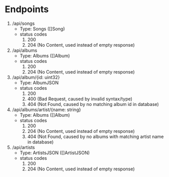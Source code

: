 # Endpoints

1. /api/songs
    * Type: Songs ([]Song)
    * status codes
        1. 200
        2. 204 (No Content, used instead of empty response)
2. /api/albums
    * Type: Albums ([]Album)
    * status codes
        1. 200
        2. 204 (No Content, used instead of empty response)
3. /api/album/{id: uint32}
    * Type: AlbumJSON
    * status codes
        1. 200
        2. 400 (Bad Request, caused by invalid syntax/type)
        3. 404 (Not Found, caused by no matching album id in database)
4. /api/albums/artist/{name: string}
    * Type: Albums ([]Album)
    * status codes
        1. 200
        2. 204 (No Content, used instead of empty response)
        3. 404 (Not Found, caused by no albums with matching artist name in database)
5. /api/artists
    * Type: ArtistsJSON ([]ArtistJSON)
    * status codes
        1. 200
        2. 204 (No Content, used instead of empty response)
